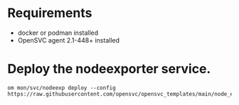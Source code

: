 # Requirements

* docker or podman installed
* OpenSVC agent 2.1-448+ installed

# Deploy the nodeexporter service.

```
om mon/svc/nodeexp deploy --config https://raw.githubusercontent.com/opensvc/opensvc_templates/main/node_exporter/nodeexporter.conf
```

